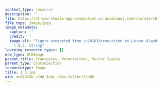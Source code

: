 ```yaml
---
content_type: resource
description: ''
file: https://ol-ocw-studio-app-production.s3.amazonaws.com/courses/18-06sc-linear-algebra-fall-2011/ae04324ba2dd8a0cc84a2a62bc1fbb00_1_5.jpg
file_type: image/jpeg
image_metadata:
  caption: ''
  credit: ''
  image-alt: "Figure excerpted from \u2018Introduction to Linear Algebra\u2019 by\
    \ G.S. Strang"
learning_resource_types: []
ocw_type: OCWImage
parent_title: Transposes, Permutations, Vector Spaces
parent_type: CourseSection
resourcetype: Image
title: 1_5.jpg
uid: ae04324b-a2dd-8a0c-c84a-2a62bc1fbb00
---
```

